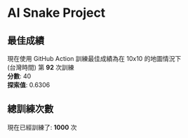 
# AI Snake Project

## **最佳成績**
現在使用 GitHub Action 訓練最佳成績為在 10x10 的地圖情況下  
(台灣時間) 第 **92** 次訓練  
**分數**: 40  
**探索值**: 0.6306

## 總訓練次數
現在已經訓練了: **1000** 次
